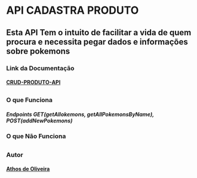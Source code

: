 
# API CADASTRA PRODUTO

## Esta API Tem o intuito de facilitar a vida de quem procura e necessita pegar dados e informações sobre pokemons

### Link da Documentação

#### [CRUD-PRODUTO-API](https://documenter.getpostman.com/view/15418246/UVyxPCwF)

##

### O que Funciona 

##### Endpoints GET(getAllokemons, getAllPokemonsByName), POST(addNewPokemons)

### O que Não Funciona


##

### Autor 
#### [Athos de Oliveira](https://github.com/athosoli)